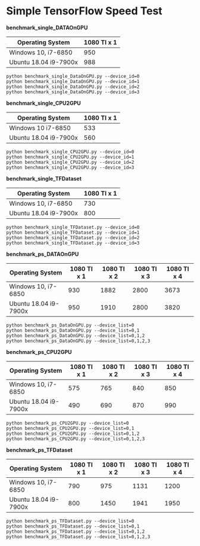 Simple TensorFlow Speed Test
===

__benchmark_single_DATAOnGPU__

| Operating System | 1080 TI x 1 |
|-------|------------|
| Windows 10, i7-6850| 950 |
| Ubuntu 18.04 i9-7900x| 988 |


```
python benchmark_single_DataOnGPU.py --device_id=0
python benchmark_single_DataOnGPU.py --device_id=1
python benchmark_single_DataOnGPU.py --device_id=2
python benchmark_single_DataOnGPU.py --device_id=3
```


__benchmark_single_CPU2GPU__

| Operating System | 1080 TI x 1 |
|-------|------------|
| Windows 10 i7-6850| 533 |
| Ubuntu 18.04 i9-7900x| 560 |

```
python benchmark_single_CPU2GPU.py --device_id=0
python benchmark_single_CPU2GPU.py --device_id=1
python benchmark_single_CPU2GPU.py --device_id=2
python benchmark_single_CPU2GPU.py --device_id=3
```

__benchmark_single_TFDataset__

| Operating System | 1080 TI x 1 |
|-------|------------|
| Windows 10, i7-6850| 730 |
| Ubuntu 18.04 i9-7900x| 800 |

```
python benchmark_single_TFDataset.py --device_id=0
python benchmark_single_TFDataset.py --device_id=1
python benchmark_single_TFDataset.py --device_id=2
python benchmark_single_TFDataset.py --device_id=3
```

__benchmark_ps_DATAOnGPU__

| Operating System | 1080 TI x 1 | 1080 TI x 2 | 1080 TI x 3 | 1080 TI x 4 |
|-------|------------|------------|------------|------------|
| Windows 10, i7-6850| 930 | 1882 | 2800 | 3673 |
| Ubuntu 18.04 i9-7900x| 950 | 1910 | 2800 | 3820 |

```
python benchmark_ps_DataOnGPU.py --device_list=0
python benchmark_ps_DataOnGPU.py --device_list=0,1
python benchmark_ps_DataOnGPU.py --device_list=0,1,2
python benchmark_ps_DataOnGPU.py --device_list=0,1,2,3
```

__benchmark_ps_CPU2GPU__

| Operating System | 1080 TI x 1 | 1080 TI x 2 | 1080 TI x 3 | 1080 TI x 4 |
|-------|------------|------------|------------|------------|
| Windows 10, i7-6850| 575 | 765 | 840 | 850 |
| Ubuntu 18.04 i9-7900x| 490 | 690 | 870 | 990 |

```
python benchmark_ps_CPU2GPU.py --device_list=0
python benchmark_ps_CPU2GPU.py --device_list=0,1
python benchmark_ps_CPU2GPU.py --device_list=0,1,2
python benchmark_ps_CPU2GPU.py --device_list=0,1,2,3
```

__benchmark_ps_TFDataset__

| Operating System | 1080 TI x 1 | 1080 TI x 2 | 1080 TI x 3 | 1080 TI x 4 |
|-------|------------|------------|------------|------------|
| Windows 10, i7-6850| 790 | 975 | 1131 | 1200 |
| Ubuntu 18.04 i9-7900x| 800 | 1450 | 1941 | 1950 |

```
python benchmark_ps_TFDataset.py --device_list=0
python benchmark_ps_TFDataset.py --device_list=0,1
python benchmark_ps_TFDataset.py --device_list=0,1,2
python benchmark_ps_TFDataset.py --device_list=0,1,2,3
```

